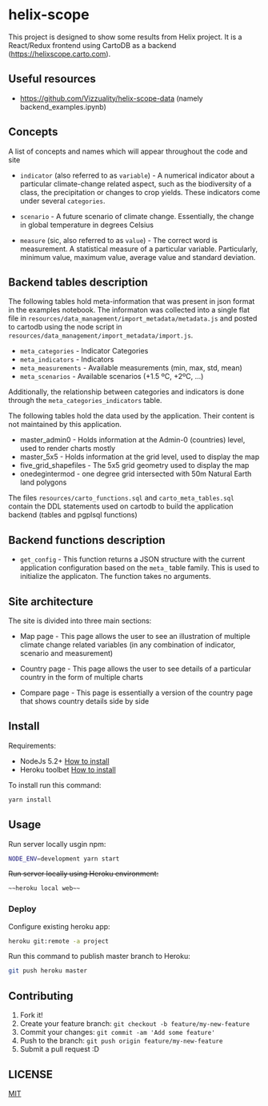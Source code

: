 # helix-scope

This project is designed to show some results from Helix project. It is a
React/Redux frontend using CartoDB as a backend (https://helixscope.carto.com).

## Useful resources

* https://github.com/Vizzuality/helix-scope-data (namely backend_examples.ipynb)

## Concepts

A list of concepts and names which will appear throughout the code and site

* `indicator` (also referred to as `variable`) - A numerical indicator about a particular climate-change related aspect, such as the biodiversity of a class, the precipitation or changes to crop yields. These indicators come under several `categories`.

* `scenario` - A future scenario of climate change. Essentially, the change in global temperature in degrees Celsius

* `measure` (sic, also referred to as `value`) - The correct word is measurement. A statistical measure of a particular variable. Particularly, minimum value, maximum value, average value and standard deviation.

## Backend tables description

The following tables hold meta-information that was present in json format
in the examples notebook. The informaton was collected into a single flat file
in `resources/data_management/import_metadata/metadata.js` and posted to cartodb
using the node script in `resources/data_management/import_metadata/import.js`.

* `meta_categories` - Indicator Categories
* `meta_indicators` - Indicators
* `meta_measurements` - Available measurements (min, max, std, mean)
* `meta_scenarios` - Available scenarios (+1.5 ºC, +2ºC, ...)

Additionally, the relationship between categories and indicators is done through
the `meta_categories_indicators` table.

The following tables hold the data used by the application. Their content is not
maintained by this application.

* master_admin0 - Holds information at the Admin-0 (countries) level, used to render charts mostly
* master_5x5 - Holds information at the grid level, used to display the map
* five_grid_shapefiles - The 5x5 grid geometry used to display the map
* onedegintermod - one degree grid intersected with 50m Natural Earth land polygons

The files `resources/carto_functions.sql` and `carto_meta_tables.sql` contain the DDL statements
used on cartodb to build the application backend (tables and pgplsql functions)

## Backend functions description

* `get_config` - This function returns a JSON structure with the current
application configuration based on the `meta_` table family. This is used to
initialize the applicaton. The function takes no arguments.

## Site architecture

The site is divided into three main sections:

* Map page - This page allows the user to see an illustration of multiple climate change related variables (in any combination of indicator, scenario and measurement)

* Country page - This page allows the user to see details of a particular country in the form of multiple charts

* Compare page - This page is essentially a version of the country page that shows country details side by side

## Install

Requirements:

* NodeJs 5.2+ [How to install](https://nodejs.org/download/)
* Heroku toolbet [How to install](https://toolbelt.heroku.com)

To install run this command:

```bash
yarn install
```

## Usage

Run server locally usgin npm:

```bash
NODE_ENV=development yarn start
```

~~Run server locally using Heroku environment:~~

```bash
~~heroku local web~~
```

### Deploy

Configure existing heroku app:

```bash
heroku git:remote -a project
```

Run this command to publish master branch to Heroku:

```bash
git push heroku master
```

## Contributing

1. Fork it!
2. Create your feature branch: `git checkout -b feature/my-new-feature`
3. Commit your changes: `git commit -am 'Add some feature'`
4. Push to the branch: `git push origin feature/my-new-feature`
5. Submit a pull request :D


## LICENSE

[MIT](LICENSE)
